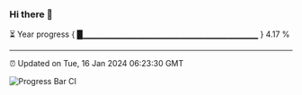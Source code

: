 ### Hi there 👋

⏳ Year progress { █▁▁▁▁▁▁▁▁▁▁▁▁▁▁▁▁▁▁▁▁▁▁▁▁▁▁▁▁▁ } 4.17 %

---

⏰ Updated on Tue, 16 Jan 2024 06:23:30 GMT

![Progress Bar CI](https://github.com/ZhaoGui/ZhaoGui/workflows/Progress%20Bar%20CI/badge.svg)
